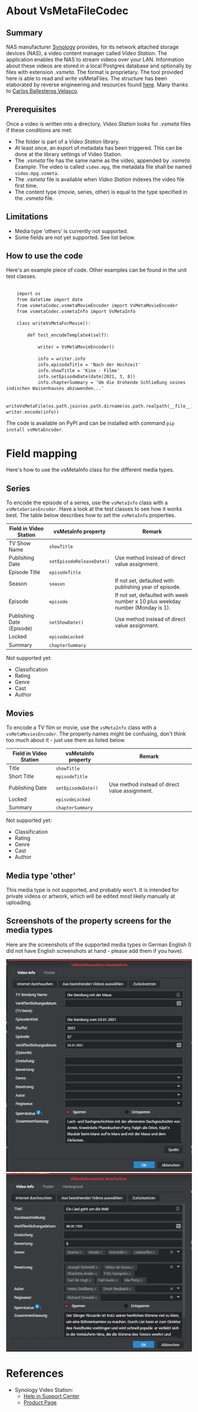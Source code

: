 # About VsMetaFileCodec
## Summary
NAS manufacturer [Synology](https://www.synology.com/) provides, for its network attached storage devices (NAS), a video content manager called *Video Station*. The application enables the NAS to stream videos over your LAN. Information about these videos are stored in a local Postgres database and optionally by files with extension *.vsmeta*. The format is proprietary. 
The tool provided here is able to read and write vsMetaFiles. The structure has been elaborated by reverse engineering and resources found [here](https://gist.github.com/soywiz/2c10feb1231e70aca19a58aca9d6c16a). Many thanks to [Carlos Ballesteros Velasco](https://github.com/soywiz).

## Prerequisites
Once a video is written into a directory, *Video Station* looks for *.vsmeta* files if these conditions are met:
* The folder is part of a *Video Station* library.
* At least once, an export of metadata has been triggered. This can be done at the library settings of Video Station.
* The *.vsmeta* file has the same name as the video, appended by *.vsmeta*.
Example: The video is called `video.mpg`, the metadata file shall be named `video.mpg.vsmeta`.
* The *.vsmeta* file is available when *Video Station* indexes the video file first time.
* The content type (movie, series, other) is equal to the type specified in the *.vsmeta* file.

## Limitations
* Media type 'others' is currently not supported.
* Some fields are not yet supported. See list below.

## How to use the code

Here's an example piece of code. Other examples can be found in the unit test classes.

```python:

    import os
    from datetime import date 
    from vsmetaCodec.vsmetaMovieEncoder import VsMetaMovieEncoder
    from vsmetaCodec.vsmetaInfo import VsMetaInfo
    
    class writeVsMetaForMovie():

        def test_encodeTemplate4(self):

            writer = VsMetaMovieEncoder()

            info = writer.info
            info.episodeTitle = 'Nach der Hochzeit'
            info.showTitle = 'Kino - Filme'
            info.setEpisodeDate(date(2021, 3, 8))
            info.chapterSummary = 'Um die drohende Schließung seines indischen Waisenhauses abzuwenden...'

            writeVsMetaFile(os.path.join(os.path.dirname(os.path.realpath(__file__)),'videp.mp4.vsmeta'), writer.encode(info))
```

The code is available on PyPI and can be installed with command `pip install vsMetaEncoder`.


# Field mapping

Here's how to use the vsMetaInfo class for the different media types.

## Series

To encode the episode of a series, use the `vsMetaInfo` class with a `vsMetaSeriesEncoder`.
Have a look at the test classes to see how it works best. The table below describes how to set the `vsMetaInfo` properties.

| Field in Video Station    | vsMetaInfo property       | Remark                                                                         |
|---------------------------|---------------------------|--------------------------------------------------------------------------------|
| TV Show Name              | `showTitle`               |                                                                                |
| Publishing Date           | `setEpisodeReleaseDate()` | Use method instead of direct value assignment.                                 |
| Episode Title             | `episodeTitle`            |                                                                                |
| Season                    | `season`                  | If not set, defaulted with publishing year of episode.                         |
| Episode                   | `episode`                 | If not set, defaulted with week number x 10 plus weekday number (Monday is 1). |
| Publishing Date (Episode) | `setShowDate()`           | Use method instead of direct value assignment.                                 |
| Locked                    | `episodeLocked`           |                                                                                |
| Summary                   | `chapterSummary`          |                                                                                |

Not supported yet:

* Classification
* Rating
* Genre
* Cast
* Author

## Movies

To encode a TV film or movie, use the `vsMetaInfo` class with a `vsMetaMoviesEncoder`.
The property names might be confusing, don't think too much about it - just use them as listed below.

| Field in Video Station | vsMetaInfo property | Remark                                                               |
|------------------------|---------------------|----------------------------------------------------------------------|
| Title                  | `showTitle`         |                                                                      |
| Short Title            | `episodeTitle`      |                                                                      |
| Publishing Date        | `setEpisodeDate()`  | Use method instead of direct value assignment.                       |
| Locked                 | `episodeLocked`     |                                                                      |
| Summary                | `chapterSummary`    |                                                                      |

Not supported yet: 

* Classification
* Rating
* Genre
* Cast
* Author

## Media type 'other'

This media type is not supported, and probably won't. It is intended for private videos or artwork, which will be edited most likely manually at uploading.

## Screenshots of the property screens for the media types

Here are the screenshots of the supported media types in German English (I did not have English screenshots at hand - please add them if you have).

![Properties of series](doc/properties_series.png) ![Properties of movies](doc/properties_movie.png)

# References

* Synology Video Station: 
    * [Help in Support Center](https://www.synology.com/en-en/knowledgebase/DSM/help/VideoStation/VideoStation_desc)
    * [Product Page](https://www.synology.com/en-en/dsm/feature/video_station)